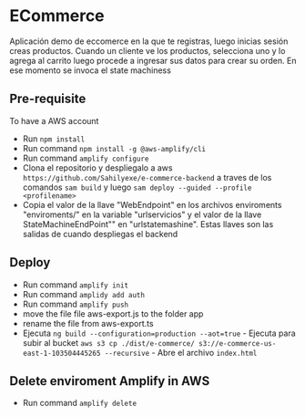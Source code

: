 # ECommerce

Aplicación demo de eccomerce en la que te registras, luego inicias sesión creas productos. Cuando un cliente ve los productos, selecciona uno y lo agrega al carrito luego procede a ingresar sus datos para crear su orden. En ese momento se invoca el state machiness



## Pre-requisite
To have a AWS account
- Run `npm install`
- Run command `npm install -g @aws-amplify/cli`
- Run command `amplify configure`
- Clona el repositorio y despliegalo a aws `https://github.com/Sahilyexe/e-commerce-backend` a traves de los comandos `sam build` y luego `sam deploy --guided --profile <profilename>`
- Copia el valor de la llave "WebEndpoint" en los archivos enviroments "enviroments/" en la variable "urlservicios" y el valor de la llave StateMachineEndPoint"" en "urlstatemashine". Estas llaves son las salidas de cuando despliegas el backend


## Deploy

- Run command `amplify init`
- Run command `amplidy add auth`
- Run command `amplify push`
- move the file file aws-export.js to the folder app
- rename the file from aws-export.ts
- Ejecuta `ng build --configuration=production --aot=true`
      - Ejecuta para subir al bucket `aws s3 cp ./dist/e-commerce/ s3://e-commerce-us-east-1-103504445265 --recursive`
      - Abre el archivo `index.html`  

## Delete enviroment Amplify in AWS

- Run command `amplify delete`
